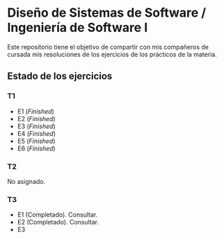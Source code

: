 # Diseño de Sistemas de Software / Ingeniería de Software I

Este repositorio tiene el objetivo de compartir con mis compañeros de cursada mis resoluciones de los ejercicios de los prácticos de la materia.

## Estado de los ejercicios

### T1

- E1 (_Finished_)
- E2 (_Finished_)
- E3 (_Finished_)
- E4 (_Finished_)
- E5 (_Finished_)
- E6 (_Finished_)

### T2

No asignado.

### T3

- E1 (Completado). Consultar.
- E2 (Completado). Consultar.
- E3
